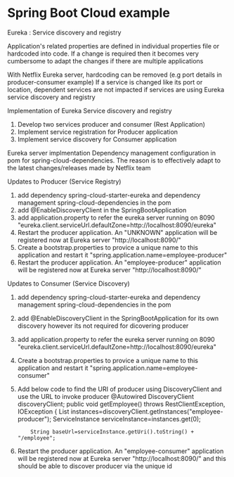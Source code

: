 # Spring Boot Cloud example

Eureka : Service discovery and registry

 Application's related properties are defined in individual properties file or hardcoded into code. If a change is required then it becomes very cumbersome to adapt the changes if there are multiple applications
 
 With Netflix Eureka server, hardcoding can be removed (e.g port details in producer-consumer example)
 If a service is changed like its port or location, dependent services are not impacted if services are using Eureka service discovery and registry
 
Implementation of Eureka  Service discovery and registry
 1. Develop two services producer and consumer (Rest Application)
 2. Implement service registration for Producer application
 3. Implement service discovery for Consumer application
 
Eureka server implmentation
 Dependency management configuration in pom for spring-cloud-dependencies. The reason is to effectively adapt to the latest changes/releases made by Netflix team
 
Updates to Producer (Service Registry)
 1. add dependency spring-cloud-starter-eureka and dependency management spring-cloud-dependencies in the pom
 2. add @EnableDiscoveryClient in the SpringBootApplication
 3. add application.property to refer the eureka server running on 8090 "eureka.client.serviceUrl.defaultZone=http://localhost:8090/eureka"
 4. Restart the producer application. An "UNKNOWN" application will be registered now at Eureka server "http://localhost:8090/"
 5. Create a bootstrap.properties to provice a unique name to this application and restart it "spring.application.name=employee-producer"
 6. Restart the producer application. An "employee-producer" application will be registered now at Eureka server "http://localhost:8090/"

Updates to Consumer (Service Discovery) 
 1. add dependency spring-cloud-starter-eureka and dependency management spring-cloud-dependencies in the pom
 2. add @EnableDiscoveryClient in the SpringBootApplication for its own discovery however its not required for dicovering producer
 3. add application.property to refer the eureka server running on 8090 "eureka.client.serviceUrl.defaultZone=http://localhost:8090/eureka"
 4. Create a bootstrap.properties to provice a unique name to this application and restart it "spring.application.name=employee-consumer"
 5. Add below code to find the URI of producer using DiscoveryClient and use the URL to invoke producer
	 @Autowired
		DiscoveryClient discoveryClient;
		public void getEmployee() throws RestClientException, IOException {
			List<ServiceInstance> instances=discoveryClient.getInstances("employee-producer");
			ServiceInstance serviceInstance=instances.get(0);
			
			String baseUrl=serviceInstance.getUri().toString() + "/employee";
 6. Restart the producer application. An "employee-consumer" application will be registered now at Eureka server "http://localhost:8090/" and this should be able to discover producer via the unique id